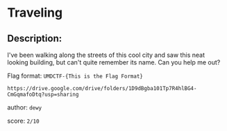 
# Traveling
## Description:
I've been walking along the streets of this cool city and saw this neat looking building, but can't quite remember its name. Can you help me out?

Flag format: `UMDCTF-{This is the Flag Format}`

`https://drive.google.com/drive/folders/1D9dBgba101Tp7R4hlBG4-CmGqmafoDtq?usp=sharing`

author: `dewy`

score: `2/10`

